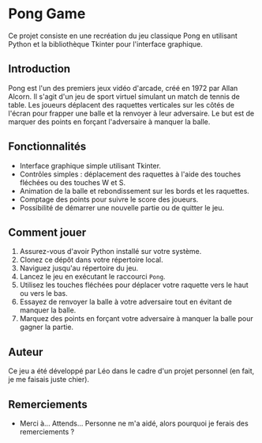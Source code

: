 # Pong Game

Ce projet consiste en une recréation du jeu classique Pong en utilisant Python et la bibliothèque Tkinter pour l'interface graphique.

## Introduction

Pong est l'un des premiers jeux vidéo d'arcade, créé en 1972 par Allan Alcorn. Il s'agit d'un jeu de sport virtuel simulant un match de tennis de table. Les joueurs déplacent des raquettes verticales sur les côtés de l'écran pour frapper une balle et la renvoyer à leur adversaire. Le but est de marquer des points en forçant l'adversaire à manquer la balle.

## Fonctionnalités

- Interface graphique simple utilisant Tkinter.
- Contrôles simples : déplacement des raquettes à l'aide des touches fléchées ou des touches W et S.
- Animation de la balle et rebondissement sur les bords et les raquettes.
- Comptage des points pour suivre le score des joueurs.
- Possibilité de démarrer une nouvelle partie ou de quitter le jeu.

## Comment jouer

1. Assurez-vous d'avoir Python installé sur votre système.
2. Clonez ce dépôt dans votre répertoire local.
3. Naviguez jusqu'au répertoire du jeu.
4. Lancez le jeu en exécutant le raccourci `Pong`.
5. Utilisez les touches fléchées pour déplacer votre raquette vers le haut ou vers le bas.
6. Essayez de renvoyer la balle à votre adversaire tout en évitant de manquer la balle.
7. Marquez des points en forçant votre adversaire à manquer la balle pour gagner la partie.

## Auteur

Ce jeu a été développé par Léo dans le cadre d'un projet personnel (en fait, je me faisais juste chier).

## Remerciements

- Merci à... Attends... Personne ne m'a aidé, alors pourquoi je ferais des remerciements ?

